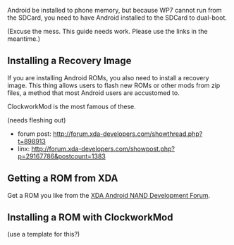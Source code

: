 Android be installed to phone memory, but because WP7 cannot run from the SDCard, you need to have Android installed to the SDCard to dual-boot.

(Excuse the mess. This guide needs work. Please use the links in the meantime.)

## Installing a Recovery Image

If you are installing Android ROMs, you also need to install a recovery image. This thing allows users to flash new ROMs or other mods from zip files, a method that most Android users are accustomed to.

ClockworkMod is the most famous of these.

(needs fleshing out)

* forum post: http://forum.xda-developers.com/showthread.php?t=898913
* linx: http://forum.xda-developers.com/showpost.php?p=29167786&postcount=1383

## Getting a ROM from XDA

Get a ROM you like from the [XDA Android NAND Development Forum](http://forum.xda-developers.com/forumdisplay.php?f=928).

## Installing a ROM with ClockworkMod

(use a template for this?)


